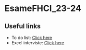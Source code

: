 # EsameFHCI_23-24

## Useful links
- To do list: [Click here](https://flask.io/O4RopWZAaxZP)
- Excel interviste: [Click here](https://docs.google.com/spreadsheets/d/1kRBAgX3xWTV9ehWv8Qq0uZLQb_wOvYKjOOGsYaayAFk/edit?usp=sharing)
